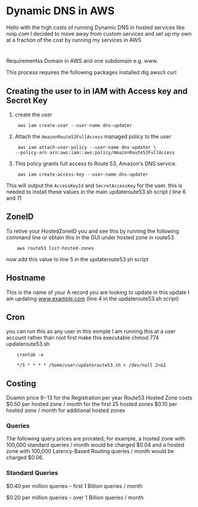 # Dynamic DNS in AWS 

Hello with the high costs of running Dynamic DNS in hosted services like noip.com I decided to move away from custom services and set up my own at a fraction of the cost by running my services in AWS


# 

Requirementss Domain in AWS and one subdomain e.g. www.

This process requires the following packages installed 
dig
awscli 
curl 



## Creating the user to in IAM with Access key and Secret Key 

1. create the user 

        aws iam create-user --user-name dns-updater

2. Attach the `AmazonRoute53FullAccess` managed policy to the user

        aws iam attach-user-policy --user-name dns-updater \
       --policy-arn arn:aws:iam::aws:policy/AmazonRoute53FullAccess
3. This policy grants full access to Route 53, Amazon's DNS service.

        aws iam create-access-key --user-name dns-updater

This will output the `AccessKeyId` and `SecretAccessKey` for the user. this is needed to install these values in the main updateroute53.sh script ( line 6 and 7) 


## ZoneID
To retive your HostedZoneID you and see this by running the following command line or obtain this in the GUI under hosted zone in route53 

        aws route53 list-hosted-zones

now add this value to line 5 in the updateroute53.sh script

## Hostname 
This is the name of your A record you are looking to update in this update I am updating www.example.com 
(line 4  in the updateroute53.sh script) 


## Cron 
you can run this as any user in this exmple I am running this at a user account rather than root 
first make this executable 
        chmod 774 updateroute53.sh 

        crontab -e 
        
        */5 * * * * /home/user/updateroute53.sh > /dev/null 2>&1

## Costing 
Doamin price $9 -$13 for the Registration per year
Route53 Hosted Zone costs
$0.50 per hosted zone / month for the first 25 hosted zones
$0.10 per hosted zone / month for additional hosted zones
### Queries
The following query prices are prorated; for example, a hosted zone with 100,000 standard queries / month would be charged $0.04 and a hosted zone with 100,000 Latency-Based Routing queries / month would be charged $0.06.

### Standard Queries
$0.40 per million queries – first 1 Billion queries / month

$0.20 per million queries – over 1 Billion queries / month
